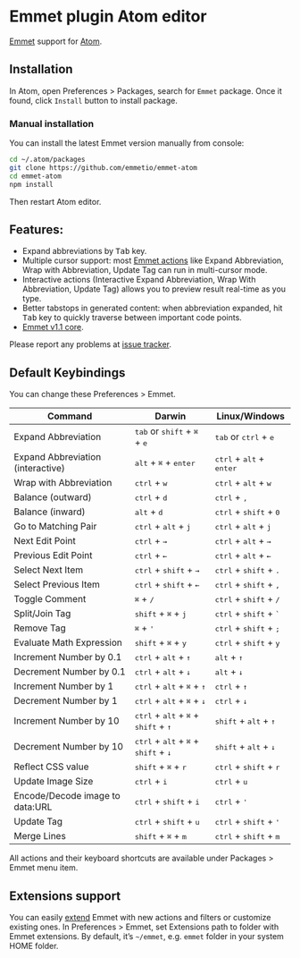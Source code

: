 # Emmet plugin Atom editor

[Emmet](http://emmet.io) support for [Atom](http://atom.io).

## Installation

In Atom, open Preferences > Packages, search for `Emmet` package. Once it found, click `Install` button to install package.

### Manual installation

You can install the latest Emmet version manually from console:

```bash
cd ~/.atom/packages
git clone https://github.com/emmetio/emmet-atom
cd emmet-atom
npm install
```

Then restart Atom editor.

## Features:

* Expand abbreviations by <kbd>Tab</kbd> key.
* Multiple cursor support: most [Emmet actions](http://docs.emmet.io/actions/) like Expand Abbreviation, Wrap with Abbreviation, Update Tag can run in multi-cursor mode.
* Interactive actions (Interactive Expand Abbreviation, Wrap With Abbreviation, Update Tag) allows you to preview result real-time as you type.
* Better tabstops in generated content: when abbreviation expanded, hit <kbd>Tab</kbd> key to quickly traverse between important code points.
* [Emmet v1.1 core](http://emmet.io/blog/beta-v1-1/).

Please report any problems at [issue tracker](https://github.com/emmetio/emmet-atom/issues).

## Default Keybindings

You can change these Preferences > Emmet.

Command | Darwin | Linux/Windows
------- | ------ | -------------
Expand Abbreviation | <kbd>tab</kbd> or <kbd>shift</kbd> + <kbd>⌘</kbd> + <kbd>e</kbd> | <kbd>tab</kbd> or <kbd>ctrl</kbd> + <kbd>e</kbd>
Expand Abbreviation (interactive) | <kbd>alt</kbd> + <kbd>⌘</kbd> + <kbd>enter</kbd> | <kbd>ctrl</kbd> + <kbd>alt</kbd> + <kbd>enter</kbd>
Wrap with Abbreviation | <kbd>ctrl</kbd> + <kbd>w</kbd> | <kbd>ctrl</kbd> + <kbd>alt</kbd> + <kbd>w</kbd>
Balance (outward) | <kbd>ctrl</kbd> + <kbd>d</kbd> | <kbd>ctrl</kbd> + <kbd>,</kbd>
Balance (inward) | <kbd>alt</kbd> + <kbd>d</kbd> | <kbd>ctrl</kbd> + <kbd>shift</kbd> + <kbd>0</kbd>
Go to Matching Pair | <kbd>ctrl</kbd> + <kbd>alt</kbd> + <kbd>j</kbd> | <kbd>ctrl</kbd> + <kbd>alt</kbd> + <kbd>j</kbd>
Next Edit Point | <kbd>ctrl</kbd> + <kbd>→</kbd> | <kbd>ctrl</kbd> + <kbd>alt</kbd> + <kbd>→</kbd>
Previous Edit Point | <kbd>ctrl</kbd> + <kbd>←</kbd> | <kbd>ctrl</kbd> + <kbd>alt</kbd> + <kbd>←</kbd>
Select Next Item | <kbd>ctrl</kbd> + <kbd>shift</kbd> + <kbd>→</kbd> | <kbd>ctrl</kbd> + <kbd>shift</kbd> + <kbd>.</kbd>
Select Previous Item | <kbd>ctrl</kbd> + <kbd>shift</kbd> + <kbd>←</kbd> | <kbd>ctrl</kbd> + <kbd>shift</kbd> + <kbd>,</kbd>
Toggle Comment | <kbd>⌘</kbd> + <kbd>/</kbd> | <kbd>ctrl</kbd> + <kbd>shift</kbd> + <kbd>/</kbd>
Split/Join Tag | <kbd>shift</kbd> + <kbd>⌘</kbd> + <kbd>j</kbd> | <kbd>ctrl</kbd> + <kbd>shift</kbd> + <kbd>`</kbd>
Remove Tag | <kbd>⌘</kbd> + <kbd>'</kbd> | <kbd>ctrl</kbd> + <kbd>shift</kbd> + <kbd>;</kbd>
Evaluate Math Expression | <kbd>shift</kbd> + <kbd>⌘</kbd> + <kbd>y</kbd> | <kbd>ctrl</kbd> + <kbd>shift</kbd> + <kbd>y</kbd>
Increment Number by 0.1 | <kbd>ctrl</kbd> + <kbd>alt</kbd> + <kbd>↑</kbd> | <kbd>alt</kbd> + <kbd>↑</kbd>
Decrement Number by 0.1 | <kbd>ctrl</kbd> + <kbd>alt</kbd> + <kbd>↓</kbd> | <kbd>alt</kbd> + <kbd>↓</kbd>
Increment Number by 1 | <kbd>ctrl</kbd> + <kbd>alt</kbd> + <kbd>⌘</kbd> + <kbd>↑</kbd> | <kbd>ctrl</kbd> + <kbd>↑</kbd>
Decrement Number by 1 | <kbd>ctrl</kbd> + <kbd>alt</kbd> + <kbd>⌘</kbd> + <kbd>↓</kbd> | <kbd>ctrl</kbd> + <kbd>↓</kbd>
Increment Number by 10 | <kbd>ctrl</kbd> + <kbd>alt</kbd> + <kbd>⌘</kbd> + <kbd>shift</kbd> + <kbd>↑</kbd> | <kbd>shift</kbd> + <kbd>alt</kbd> + <kbd>↑</kbd>
Decrement Number by 10 | <kbd>ctrl</kbd> + <kbd>alt</kbd> + <kbd>⌘</kbd> + <kbd>shift</kbd> + <kbd>↓</kbd> | <kbd>shift</kbd> + <kbd>alt</kbd> + <kbd>↓</kbd>
Reflect CSS value | <kbd>shift</kbd> + <kbd>⌘</kbd> + <kbd>r</kbd> | <kbd>ctrl</kbd> + <kbd>shift</kbd> + <kbd>r</kbd>
Update Image Size | <kbd>ctrl</kbd> + <kbd>i</kbd> | <kbd>ctrl</kbd> + <kbd>u</kbd>
Encode/Decode image to data:URL | <kbd>ctrl</kbd> + <kbd>shift</kbd> + <kbd>i</kbd> | <kbd>ctrl</kbd> + <kbd>'</kbd>
Update Tag | <kbd>ctrl</kbd> + <kbd>shift</kbd> + <kbd>u</kbd> | <kbd>ctrl</kbd> + <kbd>shift</kbd> + <kbd>'</kbd>
Merge Lines | <kbd>shift</kbd> + <kbd>⌘</kbd> + <kbd>m</kbd> | <kbd>ctrl</kbd> + <kbd>shift</kbd> + <kbd>m</kbd>

All actions and their keyboard shortcuts are available under Packages > Emmet menu item.

## Extensions support

You can easily [extend](http://docs.emmet.io/customization/) Emmet with new actions and filters or customize existing ones. In Preferences > Emmet, set Extensions path to folder with Emmet extensions. By default, it’s `~/emmet`, e.g. `emmet` folder in your system HOME folder.
